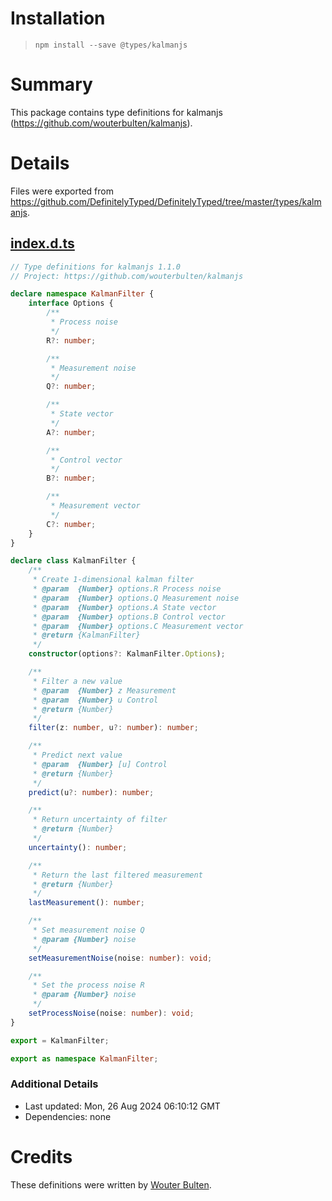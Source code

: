 # Installation
> `npm install --save @types/kalmanjs`

# Summary
This package contains type definitions for kalmanjs (https://github.com/wouterbulten/kalmanjs).

# Details
Files were exported from https://github.com/DefinitelyTyped/DefinitelyTyped/tree/master/types/kalmanjs.
## [index.d.ts](https://github.com/DefinitelyTyped/DefinitelyTyped/tree/master/types/kalmanjs/index.d.ts)
````ts
// Type definitions for kalmanjs 1.1.0
// Project: https://github.com/wouterbulten/kalmanjs

declare namespace KalmanFilter {
    interface Options {
        /**
         * Process noise
         */
        R?: number;

        /**
         * Measurement noise
         */
        Q?: number;

        /**
         * State vector
         */
        A?: number;

        /**
         * Control vector
         */
        B?: number;

        /**
         * Measurement vector
         */
        C?: number;
    }
}

declare class KalmanFilter {
    /**
     * Create 1-dimensional kalman filter
     * @param  {Number} options.R Process noise
     * @param  {Number} options.Q Measurement noise
     * @param  {Number} options.A State vector
     * @param  {Number} options.B Control vector
     * @param  {Number} options.C Measurement vector
     * @return {KalmanFilter}
     */
    constructor(options?: KalmanFilter.Options);

    /**
     * Filter a new value
     * @param  {Number} z Measurement
     * @param  {Number} u Control
     * @return {Number}
     */
    filter(z: number, u?: number): number;

    /**
     * Predict next value
     * @param  {Number} [u] Control
     * @return {Number}
     */
    predict(u?: number): number;

    /**
     * Return uncertainty of filter
     * @return {Number}
     */
    uncertainty(): number;

    /**
     * Return the last filtered measurement
     * @return {Number}
     */
    lastMeasurement(): number;

    /**
     * Set measurement noise Q
     * @param {Number} noise
     */
    setMeasurementNoise(noise: number): void;

    /**
     * Set the process noise R
     * @param {Number} noise
     */
    setProcessNoise(noise: number): void;
}

export = KalmanFilter;

export as namespace KalmanFilter;

````

### Additional Details
 * Last updated: Mon, 26 Aug 2024 06:10:12 GMT
 * Dependencies: none

# Credits
These definitions were written by [Wouter Bulten](https://github.com/wouterbulten).
